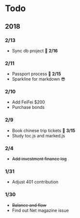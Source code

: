 # Todo

## 2018

### 2/13

- Sync db project :date: **2/16**


### 2/11

- Passport process :date: **2/15**
- Sparkline for markdown :sunglasses:

### 2/10

- Add FeiFei $200
- Purchase bonds 

### 2/9 

- Book chinese trip tickets :date: **3/15**
- Study toc.js and marked.js

### 2/4

- ~~Add investment finance log~~

### 1/31

- Adjust 401 contribution 

### 1/30

- ~~Balance and flow~~
- Find out Net magazine issue
